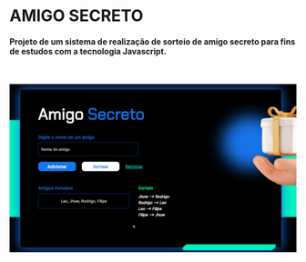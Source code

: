 # AMIGO SECRETO

#### Projeto de um sistema de realização de sorteio de amigo secreto para fins de estudos com a tecnologia Javascript. 

<br>

![Alt text](image.png)